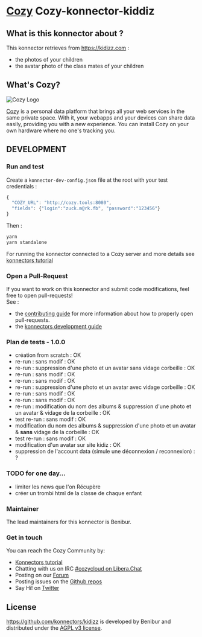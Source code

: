 [Cozy][cozy] Cozy-konnector-kiddiz
=======================================


What is this konnector about ?
------------------------------

This konnector retrieves from https://kidizz.com :
* the photos of your children
* the avatar photo of the class mates of your children


What's Cozy?
------------

![Cozy Logo](https://cdn.rawgit.com/cozy/cozy-guidelines/master/templates/cozy_logo_small.svg)

[Cozy] is a personal data platform that brings all your web services in the same private space. With it, your webapps and your devices can share data easily, providing you with a new experience. You can install Cozy on your own hardware where no one's tracking you.


DEVELOPMENT
------------

### Run and test

Create a `konnector-dev-config.json` file at the root with your test credentials :

```javascript
{
  "COZY_URL": "http://cozy.tools:8080",
  "fields": {"login":"zuck.m@rk.fb", "password":"123456"}
}
```
Then :

```sh
yarn
yarn standalone
```
For running the konnector connected to a Cozy server and more details see [konnectors tutorial](https://docs.cozy.io/en/tutorials/konnector/)

### Open a Pull-Request

If you want to work on this konnector and submit code modifications, feel free to open pull-requests!
</br>See :
* the [contributing guide][contribute] for more information about how to properly open pull-requests.
* the [konnectors development guide](https://docs.cozy.io/en/tutorials/konnector/)

### Plan de tests - 1.0.0
* création from scratch : OK
* re-run : sans modif : OK
* re-run : suppression d'une photo et un avatar sans vidage corbeille : OK
* re-run : sans modif : OK
* re-run : sans modif : OK
* re-run : suppression d'une photo et un avatar avec vidage corbeille : OK
* re-run : sans modif : OK
* re-run : sans modif : OK
* re-run : modification du nom des albums & suppression d'une photo et un avatar & vidage de la corbeille : OK
* test re-run : sans modif : OK
* modification du nom des albums & suppression d'une photo et un avatar & **sans** vidage de la corbeille : OK
* test re-run : sans modif : OK
* modification d'un avatar sur site kidiz : OK
* suppression de l'account data (simule une déconnexion / reconnexion) : ?

### TODO for one day...
- limiter les news que l'on Récupère
- créer un trombi html de la classe de chaque enfant

### Maintainer

The lead maintainers for this konnector is Benibur.

### Get in touch

You can reach the Cozy Community by:

- [Konnectors tutorial](https://docs.cozy.io/en/tutorials/konnector/)
- Chatting with us on IRC [#cozycloud on Libera.Chat][libera]
- Posting on our [Forum]
- Posting issues on the [Github repos][github]
- Say Hi! on [Twitter]


License
-------

https://github.com/konnectors/kidizz is developed by Benibur and distributed under the [AGPL v3 license][agpl-3.0].

[cozy]: https://cozy.io "Cozy Cloud"
[agpl-3.0]: https://www.gnu.org/licenses/agpl-3.0.html
[libera]: https://web.libera.chat/#cozycloud
[forum]: https://forum.cozy.io/
[github]: https://github.com/cozy/
[nodejs]: https://nodejs.org/
[standard]: https://standardjs.com
[twitter]: https://twitter.com/mycozycloud
[webpack]: https://webpack.js.org
[yarn]: https://yarnpkg.com
[travis]: https://travis-ci.org
[contribute]: CONTRIBUTING.md
